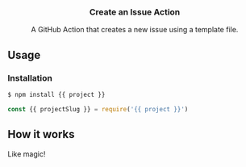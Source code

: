 <h3 align="center">Create an Issue Action</h3>
<p align="center">A GitHub Action that creates a new issue using a template file.<p>

## Usage

### Installation

```sh
$ npm install {{ project }}
```

```js
const {{ projectSlug }} = require('{{ project }}')
```

## How it works

Like magic!